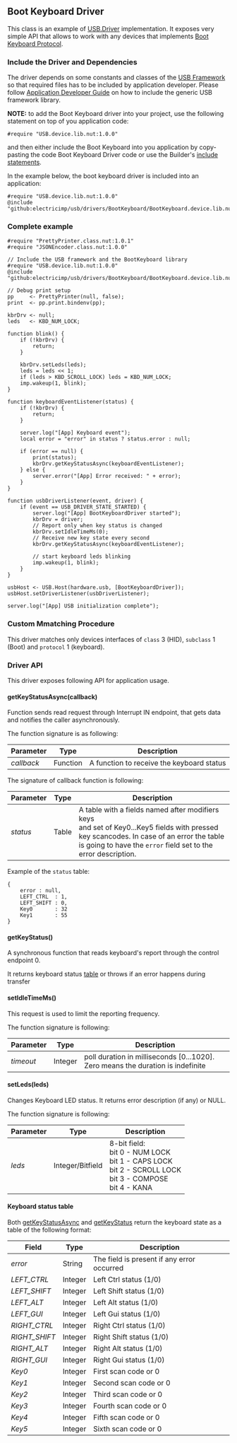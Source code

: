 ## Boot Keyboard Driver

This class is an example of
[USB.Driver](../../docs/DriverDevelopmentGuide.md#usbdriver-class)
implementation. It exposes very simple API that allows to work with
any devices that implements
[Boot Keyboard Protocol](http://www.usb.org/developers/hidpage/HID1_11.pdf).


### Include the Driver and Dependencies

The driver depends on some constants and classes of the
[USB Framework](../../docs/DriverDevelopmentGuide.md) so that required files has
to be included by application developer. Please follow
[Application Developer Guide](../../docs/ApplicationDevelopmentGuide.md#including-usb-framework-and-driver-libraries)
on how to include the generic USB framework library.

**NOTE:** to add the Boot Keyboard driver into your project, use the following statement
on top of you application code:
```
#require "USB.device.lib.nut:1.0.0"
```
and then either include the Boot Keyboard into you application
by copy-pasting the code Boot Keyboard Driver code
or use the Builder's [include statements](https://github.com/electricimp/builder#include).

In the example below, the boot keyboard driver is included into an application:

```squirrel
#require "USB.device.lib.nut:1.0.0"
@include "github:electricimp/usb/drivers/BootKeyboard/BootKeyboard.device.lib.nut"
```

### Complete example

```squirrel
#require "PrettyPrinter.class.nut:1.0.1"
#require "JSONEncoder.class.nut:1.0.0"

// Include the USB framework and the BootKeyboard library
#require "USB.device.lib.nut:1.0.0"
@include "github:electricimp/usb/drivers/BootKeyboard/BootKeyboard.device.lib.nut"

// Debug print setup
pp     <- PrettyPrinter(null, false);
print  <- pp.print.bindenv(pp);

kbrDrv <- null;
leds   <- KBD_NUM_LOCK;

function blink() {
    if (!kbrDrv) {
        return;
    }

    kbrDrv.setLeds(leds);
    leds = leds << 1;
    if (leds > KBD_SCROLL_LOCK) leds = KBD_NUM_LOCK;
    imp.wakeup(1, blink);
}

function keyboardEventListener(status) {
    if (!kbrDrv) {
        return;
    }

    server.log("[App] Keyboard event");
    local error = "error" in status ? status.error : null;

    if (error == null) {
        print(status);
        kbrDrv.getKeyStatusAsync(keyboardEventListener);
    } else {
        server.error("[App] Error received: " + error);
    }
}

function usbDriverListener(event, driver) {
    if (event == USB_DRIVER_STATE_STARTED) {
        server.log("[App] BootKeyboardDriver started");
        kbrDrv = driver;
        // Report only when key status is changed
        kbrDrv.setIdleTimeMs(0);
        // Receive new key state every second
        kbrDrv.getKeyStatusAsync(keyboardEventListener);

        // start keyboard leds blinking
        imp.wakeup(1, blink);
    }
}

usbHost <- USB.Host(hardware.usb, [BootKeyboardDriver]);
usbHost.setDriverListener(usbDriverListener);

server.log("[App] USB initialization complete");
```

### Custom Mmatching Procedure

This driver matches only devices interfaces of `class` 3 (HID), `subclass` 1 (Boot) and `protocol` 1 (keyboard).

### Driver API

This driver exposes following API for application usage.

#### getKeyStatusAsync(callback)

Function sends read request through Interrupt IN endpoint, that gets data and notifies the caller asynchronously.

The function signature is as following:

| Parameter | Type | Description |
| --------- | ---- | ----------- |
| *callback* | Function | A function to receive the keyboard status |

The signature of callback function is following:

| Parameter | Type | Description |
| --------- | ---- | ----------- |
| *status* | Table | A table with a fields named after modifiers keys </br> and set of Key0...Key5 fields with pressed key scancodes. In case of an error the table is going to have the `error` field set to the error description. |

Example of the `status` table:
```
{
    error : null,
    LEFT_CTRL  : 1,
    LEFT_SHIFT : 0,
    Key0       : 32
    Key1       : 55
}
```

#### getKeyStatus()

A synchronous function that reads keyboard's report through the control endpoint 0.

It returns keyboard status [table](#keyboard-status-table) or throws if an error happens during transfer

#### setIdleTimeMs()

This request is used to limit the reporting frequency.

The function signature is following:

| Parameter | Type | Description |
| --------- | ---- | ----------- |
| *timeout* | Integer | poll duration in milliseconds [0...1020]. Zero means the duration is indefinite |

#### setLeds(leds)

Changes Keyboard LED status. It returns error description (if any) or NULL.

The function signature is following:

| Parameter | Type | Description |
| --------- | ---- | ----------- |
| *leds* | Integer/Bitfield | 8-bit field:</br>bit 0 - NUM LOCK</br>bit 1 - CAPS LOCK</br>bit 2 - SCROLL LOCK</br>bit 3 - COMPOSE</br>bit 4 - KANA |


#### Keyboard status table

Both [getKeyStatusAsync](#getkeystatusasynccallback) and [getKeyStatus](#getkeystatus)
return the keyboard state as a table of the following format:

| Field | Type | Description |
| --------- | ---- | ----------- |
| *error* | String | The field is present if any error occurred |
| *LEFT_CTRL* | Integer|  Left Ctrl status (1/0) |
| *LEFT_SHIFT* | Integer | Left Shift status (1/0) |
| *LEFT_ALT*  | Integer| Left Alt status (1/0) |
| *LEFT_GUI*  | Integer| Left Gui status (1/0) |
| *RIGHT_CTRL*  | Integer| Right Ctrl status (1/0) |
| *RIGHT_SHIFT*  | Integer| Right Shift status (1/0) |
| *RIGHT_ALT* | Integer| Right Alt status (1/0) |
| *RIGHT_GUI* | Integer| Right Gui status (1/0) |
| *Key0* | Integer| First scan code or 0 |
| *Key1* | Integer| Second scan code or 0 |
| *Key2* | Integer| Third scan code or 0 |
| *Key3* | Integer| Fourth scan code or 0 |
| *Key4* | Integer| Fifth scan code or 0 |
| *Key5* | Integer| Sixth scan code or 0 |